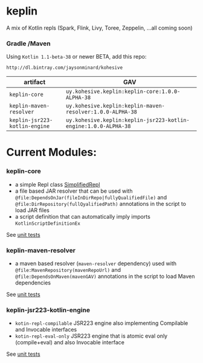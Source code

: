 # keplin

A mix of Kotlin repls (Spark, Flink, Livy, Toree, Zeppelin, ...all coming soon)

### Gradle /Maven

Using `Kotlin 1.1-beta-38` or newer BETA, add this repo:

```
http://dl.bintray.com/jaysonminard/kohesive
```

|artifact|GAV|
|---|---|
|`keplin-core`|`uy.kohesive.keplin:keplin-core:1.0.0-ALPHA-38`|
|`keplin-maven-resolver`|`uy.kohesive.keplin:keplin-maven-resolver:1.0.0-ALPHA-38`|
|`keplin-jsr223-kotlin-engine`|`uy.kohesive.keplin:keplin-jsr223-kotlin-engine:1.0.0-ALPHA-38`|

# Current Modules:

### keplin-core

* a simple Repl class [SimplifiedRepl](./core/src/main/kotlin/uy/kohesive/keplin/kotlin/script/SimplifiedRepl.kt)
* a file based JAR resolver that can be used with `@file:DependsOnJar(fileInDirRepo|fullyQualifiedFile)` and `@file:DirRepository(fullQyalifiedPath)` annotations in the script to load JAR files
* a script definition that can automatically imply imports `KotlinScriptDefinitionEx`

See [unit tests](./core/src/test/kotlin/uy/kohesive/keplin/kotlin/script)

### keplin-maven-resolver

* a maven based resolver (`maven-resolver` dependency) used with `@file:MavenRepository(mavenRepoUrl)` and `@file:DependsOnMaven(mavenGAV)` annotations in the script to load Maven dependencies

See [unit tests](./maven-resolver/src/test/kotlin/uy/kohesive/keplin/kotlin/script/resolver/maven)

### keplin-jsr223-kotlin-engine

* `kotin-repl-compilable` JSR223 engine also implementing Compilable and Invocable interfaces
* `kotin-repl-eval-only` JSR223 engine that is atomic eval only (compile+eval) and also Invocable interface

See [unit tests](./jsr223-engine/src/test/kotlin/uy/kohesive/keplin/kotlin/script/jsr223)